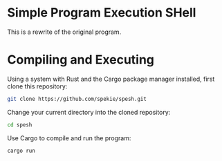 # Simple Program Execution SHell
This is a rewrite of the original program.
# Compiling and Executing
Using a system with Rust and the Cargo package manager installed, first clone this repository:
```sh
git clone https://github.com/spekie/spesh.git
```
Change your current directory into the cloned repository:
```sh
cd spesh
```
Use Cargo to compile and run the program:
```sh
cargo run
```
